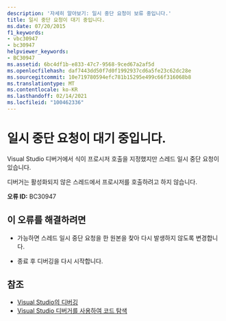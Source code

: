 ```yaml
---
description: '자세히 알아보기: 일시 중단 요청이 보류 중입니다.'
title: 일시 중단 요청이 대기 중입니다.
ms.date: 07/20/2015
f1_keywords:
- vbc30947
- bc30947
helpviewer_keywords:
- BC30947
ms.assetid: 6bc4df1b-e833-47c7-9568-9ced67a2af5d
ms.openlocfilehash: daf7443dd50f7d0f1992937cd6a5fe23c62dc28e
ms.sourcegitcommit: 10e719780594efc781b15295e499c66f316068b8
ms.translationtype: MT
ms.contentlocale: ko-KR
ms.lasthandoff: 02/14/2021
ms.locfileid: "100462336"
---
```

# <a name="suspend-request-is-pending"></a>일시 중단 요청이 대기 중입니다.

Visual Studio 디버거에서 식이 프로시저 호출을 지정했지만 스레드 일시 중단 요청이 있습니다.  
  
 디버거는 활성화되지 않은 스레드에서 프로시저를 호출하려고 하지 않습니다.  
  
 **오류 ID:** BC30947  
  
## <a name="to-correct-this-error"></a>이 오류를 해결하려면  
  
- 가능하면 스레드 일시 중단 요청을 한 원본을 찾아 다시 발생하지 않도록 변경합니다.  
  
- 종료 후 디버깅을 다시 시작합니다.  
  
## <a name="see-also"></a>참조

- [Visual Studio의 디버깅](/visualstudio/debugger/debugger-feature-tour)
- [Visual Studio 디버거를 사용하여 코드 탐색](/visualstudio/debugger/navigating-through-code-with-the-debugger)
